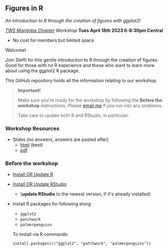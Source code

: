 ## Figures in R 

*An introduction to R through the creation of figures with ggplot2!*

*[TWS Manitoba Chapter](http://www.tws-mb.com/events/2023/04/18/r-workshop) Workshop*
**Tues April 18th 2023 6-8:30pm Central**
- No cost for members but limited space

Welcome! 

Join Steffi for this gentle introduction to R through the creation of figures. 
Good for those with no R experience and those who want to learn more about using 
the ggplot2 R package.

This GitHub repository holds all the information relating to our workshop.

> **Important!**
>
> Make sure you're ready for the workshop by following the **Before the workshop** instructions. Please [email me](mailto:sel@steffilazerte.ca) if you run into any problems.
>
> Take care to update both R and RStudio, in particular.

### Workshop Resources
- Slides (no answers, answers are posted after)
  - [html](http://steffilazerte.ca/Figures-in-R/) (best)
  - [pdf](http://steffilazerte.ca/Figures-in-R/intro_to_r_sm.pdf)
<!--
- Slides (answers)
  - [html](http://steffilazerte.ca/Figures-in-R/intro_to_r_answers.html) (best)
  - [pdf](http://steffilazerte.ca/Figures-in-R/intro_to_r_answers_sm.pdf)
-->

### Before the workshop
- [Install OR Update R](https://muug.ca/mirror/cran/)
- [Install OR Update RStudio](https://www.rstudio.com/products/rstudio/download/)
  - (**update RStudio** to the newest version, if it's already installed)
- Install R packages for following along
  - `ggplot2`
  - `patchwork`
  - `palmerpenguins`

  To install via R commands:

  ```         
  install.packages(c("ggplot2", "patchwork", "palmerpenguins"))
  ```